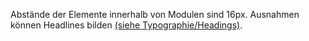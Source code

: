 Abstände der Elemente innerhalb von Modulen sind 16px. Ausnahmen können Headlines bilden [(siehe Typographie/Headings)](#group-typography-component-headings).
